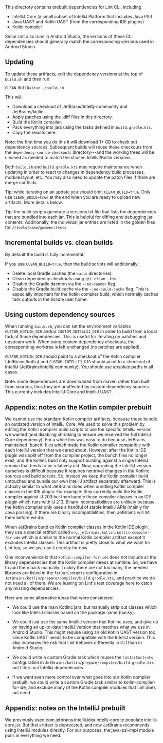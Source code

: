 This directory contains prebuilt dependencies for Lint CLI, including:

* IntelliJ Core (a small subset of IntelliJ Platform that includes Java PSI)
* Java UAST and Kotlin UAST (from the corresponding IDE plugins)
* Kotlin compiler

Since Lint also runs in Android Studio, the versions of these CLI dependencies should
generally match the corresponding versions used in Android Studio.


Updating
---
To update these artifacts, edit the dependency versions at the top of `build.sh` and then run:
```
CLEAN_BUILD=true ./build.sh
```
This will:
* Download a checkout of JetBrains/intellij-community and JetBrains/kotlin.
* Apply patches using the .diff files in this directory.
* Build the Kotlin compiler.
* Pack everything into jars using the tasks defined in `build.gradle.kts`.
* Copy the results here.

Note: the first time you do this it will download 1+ GB to check out
dependency sources. Subsequent builds will reuse these checkouts from the
`dependency-source-checkouts` directory---and the working trees will be cleaned
as needed to match the chosen IntelliJ/Kotlin versions.

Both `build.sh` and `build.gradle.kts` may require maintenance when updating
in order to react to changes in dependency build processes, module layout, etc.
You may also need to update the patch files if there are merge conflicts.

Tip: while iterating on an update you should omit `CLEAN_BUILD=true`.
Only use `CLEAN_BUILD=true` at the end when you are ready to upload new artifacts.
More details below.

Tip: the build scripts generate a versions.txt file that lists the dependencies that
are bundled into each jar. This is helpful for diffing and debugging jar contents.
Additionally, the individual jar entries are listed in the golden files for
`//tools/base/gmaven:tests`.


Incremental builds vs. clean builds
---
By default the build is fully incremental.

If you use `CLEAN_BUILD=true`, then the build scripts will additionally:

* Delete local Gradle caches (the `build` directories).
* Clean dependency checkouts using `git clean -fdx`.
* Disable the Gradle daemon via the `--no-daemon` flag.
* Disable the Gradle build cache via the `--no-build-cache` flag.
  This is especially important for the Kotlin compiler build, which normally
  caches task outputs in the Gradle user home.


Using custom dependency sources
---
When running `build.sh`, you can set the environment variables `CUSTOM_KOTLIN_DIR`
and/or `CUSTOM_INTELLIJ_DIR` in order to build from a local fork of those dependencies.
This is useful for iterating on patches and upstream work. When using custom dependency
checkouts, the corresponding worktree is left unchanged (no patches are applied).

`CUSTOM_KOTLIN_DIR` should point to a checkout of the Kotlin compiler (JetBrains/kotlin)
and `CUSTOM_INTELLIJ_DIR` should point to a checkout of IntelliJ (JetBrains/intellij-community).
You should use absolute paths in all cases.

Note: some dependencies are downloaded from maven rather than built from sources,
thus they are unaffected by custom dependency sources. This currently includes
IntelliJ Core and IntelliJ UAST.


Appendix: notes on the Kotlin compiler prebuilt
---

We cannot use the standard Kotlin compiler artifacts, because those bundle
an outdated version of IntelliJ Core. We used to solve this problem by editing
the Kotlin compiler build scripts to use the specific IntelliJ version we wanted
(and disabling shrinking to ensure we received the full IntelliJ Core dependency).
For a while this was easy to do because JetBrains maintained
'[bunch](https://github.com/JetBrains/bunches)' files which made the Kotlin compiler
compatible with each IntelliJ version that we cared about. However, after the
Kotlin IDE plugin was split off from the compiler project, the bunch files
no longer exist, and the Kotlinc build only support building against
a single IntelliJ version that tends to be relatively old. Now, upgrading the
IntelliJ version ourselves is difficult because it requires nontrival changes
in the Kotlinc sources and build scripts. So, instead we keep the Kotlin compiler
build untouched and bundle our own IntelliJ artifact separately afterward.
This is actually similar to what JetBrains does when bundling Kotlin compiler
classes in the IDE plugin. For example: they currently build the Kotlin compiler
against IJ 203 but then bundle those compiler classes in an IDE plugin which
runs with IJ 213. Binary incompatibilities are unlikely because the Kotlin
compiler only uses a handful of stable IntelliJ APIs (mainly for Java parsing).
If there are binary incompatibilities, then JetBrains will hit them before we do.

When JetBrains bundles Kotlin compiler classes in the Kotlin IDE plugin, they
use a special artifact called `org.jetbrains.kotlin:kotlin-compiler-for-ide`
which is similar to the normal Kotlin compiler artifact except it excludes
IntelliJ classes. This artifact is pretty close to what we want for Lint too,
so we just use it directly for now.

One inconvenience is that `kotlin-compiler-for-ide` does not include all the
library dependencies that the Kotlin compiler needs at runtime. So, we have to
add them back manually. Luckily there are not too many; the needed libraries
are listed in the `fatJarContents` configuration in
`JetBrains/kotlin/prepare/compiler/build.gradle.kts`, and practice we do not
need all of them. We are leaning on Lint's test coverage here to catch any
missing dependencies.

Here are some alternative ideas that were considered:

* We could use the main Kotlinc jars, but manually strip out classes which look like
  IntelliJ classes based on the package name (hacky).

* We could just use the same IntelliJ version that Kotlinc uses, and give up on having
  an up-to-date IntelliJ version that matches what we use in Android Studio. This
  might require using an old Kotlin UAST version too, since Kotlin UAST needs to be
  compatible with the IntelliJ version. This also increases the risk that Lint
  behaves differently in CLI than in Android Studio.

* We could write a custom Gradle task which reuses the `fatJarContents` configuration in
  `JetBrains/kotlin/prepare/compiler/build.gradle.kts` but filters out IntelliJ dependencies.

* If we want even more control over what goes into our Kotlin compiler prebuilt,
  we could write a custom Gradle task similar to kotlin-compiler-for-ide,
  and exclude many of the Kotlin compiler modules that Lint does not need.


Appendix: notes on the IntelliJ prebuilt
---
We previously used com.jetbrains.intellij.idea:intellij-core to populate intellij-core.jar.
But that artifact is deprecated, and now JetBrains recommends using IntelliJ modules directly.
For our purposes, the java-psi-impl module pulls in everything we need.
